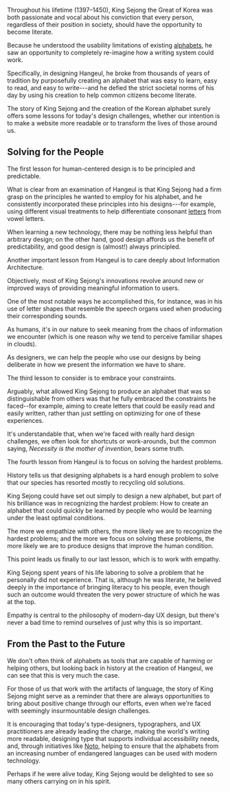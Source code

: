 Throughout his lifetime (1397–1450), King Sejong the Great of Korea was both passionate and vocal about his conviction that every person, regardless of their position in society, should have the opportunity to become literate.

Because he understood the usability limitations of existing [alphabets](/glossary/alphabet), he saw an opportunity to completely re-imagine how a writing system could work.

Specifically, in designing Hangeul, he broke from thousands of years of tradition by purposefully creating an alphabet that was easy to learn, easy to read, and easy to write---and he defied the strict societal norms of his day by using his creation to help common citizens become literate.

The story of King Sejong and the creation of the Korean alphabet surely offers some lessons for today's design challenges, whether our intention is to make a website more readable or to transform the lives of those around us.

## Solving for the People

The first lesson for human-centered design is to be principled and predictable.

What is clear from an examination of Hangeul is that King Sejong had a firm grasp on the principles he wanted to employ for his alphabet, and he consistently incorporated these principles into his designs---for example, using different visual treatments to help differentiate consonant [letters](/glossary/letters) from vowel letters.

When learning a new technology, there may be nothing less helpful than arbitrary design; on the other hand, good design affords us the benefit of predictability, and good design is (almost!) always principled.

Another important lesson from Hangeul is to care deeply about Information Architecture.

Objectively, most of King Sejong's innovations revolve around new or improved ways of providing meaningful information to users.

One of the most notable ways he accomplished this, for instance, was in his use of letter shapes that resemble the speech organs used when producing their corresponding sounds.

As humans, it's in our nature to seek meaning from the chaos of information we encounter (which is one reason why we tend to perceive familiar shapes in clouds).

As designers, we can help the people who use our designs by being deliberate in how we present the information we have to share.

The third lesson to consider is to embrace your constraints.

Arguably, what allowed King Sejong to produce an alphabet that was so distinguishable from others was that he fully embraced the constraints he faced--for example, aiming to create letters that could be easily read and easily written, rather than just settling on optimizing for one of these experiences.

It's understandable that, when we're faced with really hard design challenges, we often look for shortcuts or work-arounds, but the common saying, *Necessity is the mother of invention*, bears some truth.

The fourth lesson from Hangeul is to focus on solving the hardest problems.

History tells us that designing alphabets is a hard enough problem to solve that our species has resorted mostly to recycling old solutions.

King Sejong could have set out simply to design a new alphabet, but part of his brilliance was in recognizing the hardest problem: How to create an alphabet that could quickly be learned by people who would be learning under the least optimal conditions.

The more we empathize with others, the more likely we are to recognize the hardest problems; and the more we focus on solving these problems, the more likely we are to produce designs that improve the human condition.

This point leads us finally to our last lesson, which is to work with empathy.

King Sejong spent years of his life laboring to solve a problem that he personally did not experience. That is, although he was literate, he believed deeply in the importance of bringing literacy to his people, even though such an outcome would threaten the very power structure of which he was at the top.

Empathy is central to the philosophy of modern-day UX design, but there's never a bad time to remind ourselves of just why this is so important.

## From the Past to the Future

We don't often think of alphabets as tools that are capable of harming or helping others, but looking back in history at the creation of Hangeul, we can see that this is very much the case.

For those of us that work with the artifacts of language, the story of King Sejong might serve as a reminder that there are always opportunities to bring about positive change through our efforts, even when we're faced with seemingly insurmountable design challenges.

It is encouraging that today's type-designers, typographers, and UX practitioners are already leading the charge, making the world's writing more readable, designing type that supports individual accessibility needs, and, through initiatives like [Noto](https://fonts.google.com/noto?query=open), helping to ensure that the alphabets from an increasing number of endangered languages can be used with modern technology.

Perhaps if he were alive today, King Sejong would be delighted to see so many others carrying on in his spirit.
